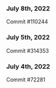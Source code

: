 ### July 8th, 2022

Commit #110244

### July 5th, 2022

Commit #314353


### July 4th, 2022

Commit #72281
